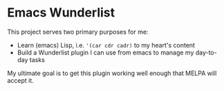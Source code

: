 # Emacs Wunderlist

This project serves two primary purposes for me:

- Learn (emacs) Lisp, i.e. `'(car cdr cadr)` to my heart's content
- Build a Wunderlist plugin I can use from emacs to manage my day-to-day tasks

My ultimate goal is to get this plugin working well enough that MELPA will accept it.